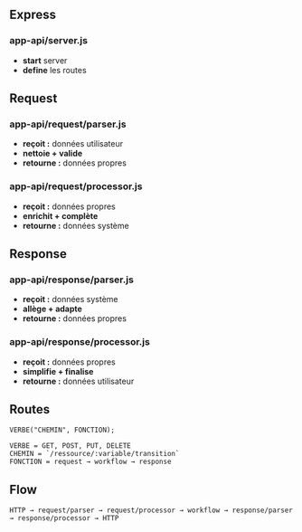 ## Express
### **app-api/server.js**
- **start** server
- **define** les routes

## Request
### **app-api/request/parser.js**
- **reçoit :** données utilisateur
- **nettoie + valide**
- **retourne :** données propres

### **app-api/request/processor.js**
- **reçoit :** données propres
- **enrichit + complète**
- **retourne :** données système

## Response
### **app-api/response/parser.js**
- **reçoit :** données système
- **allège + adapte**
- **retourne :** données propres

### **app-api/response/processor.js**
- **reçoit :** données propres
- **simplifie + finalise**
- **retourne :** données utilisateur

## Routes
```
VERBE("CHEMIN", FONCTION);

VERBE = GET, POST, PUT, DELETE  
CHEMIN = `/ressource/:variable/transition`  
FONCTION = request → workflow → response
```

## Flow 
```
HTTP → request/parser → request/processor → workflow → response/parser → response/processor → HTTP
```




